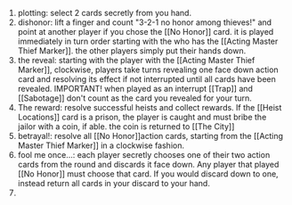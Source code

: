 1. plotting: select 2 cards secretly from you hand.
2. dishonor: lift a finger and count "3-2-1 no honor among thieves!" and point at another player if you chose the [[No Honor]] card. it is played immediately in turn order starting with the who has the [[Acting Master Thief Marker]]. the other players simply put their hands down.
3. the reveal: starting with the player with the [[Acting Master Thief Marker]], clockwise, players take turns revealing one face down action card and resolving its effect if not interrupted until all cards have been revealed. IMPORTANT! when played as an interrupt [[Trap]] and [[Sabotage]] don't count as the card you revealed for your turn.
4. The reward: resolve successful heists and collect rewards. If the [[Heist Locations]] card is a prison, the player is caught and must bribe the jailor with a coin, if able. the coin is returned to [[The City]]
5. betrayal!: resolve all [[No Honor]]action cards, starting from the [[Acting Master Thief Marker]] in a clockwise fashion.
6. fool me once...: each player secretly chooses one of their two action cards from the round and discards it face down. Any player that played [[No Honor]] must choose that card. If you would discard down to one, instead return all cards in your discard to your hand.
7.  
